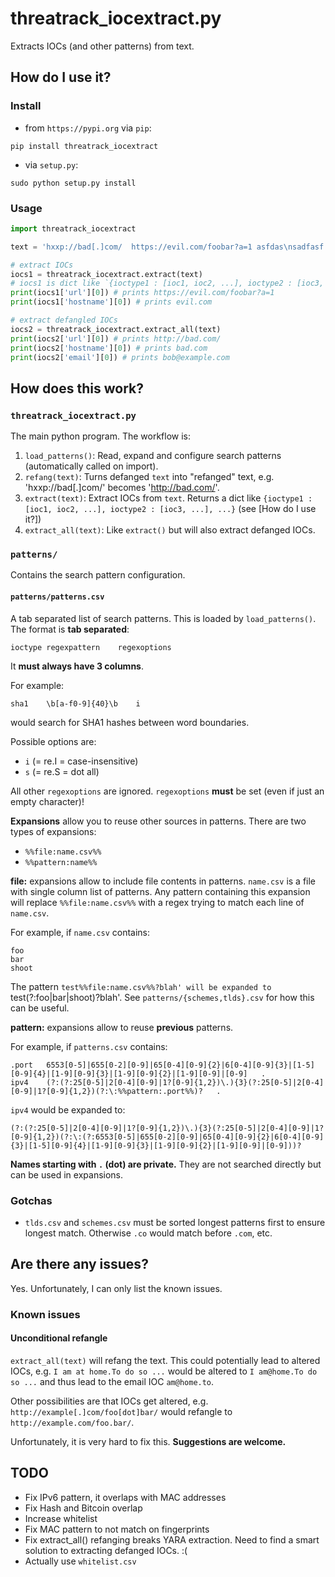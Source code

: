 # threatrack_iocextract.py

Extracts IOCs (and other patterns) from text.

## How do I use it?

### Install

- from `https://pypi.org` via `pip`:

```
pip install threatrack_iocextract
```

- via `setup.py`:

```
sudo python setup.py install
```

### Usage

```python
import threatrack_iocextract

text = 'hxxp://bad[.]com/  https://evil.com/foobar?a=1 asfdas\nsadfasf bob at example dot com'

# extract IOCs
iocs1 = threatrack_iocextract.extract(text)
# iocs1 is dict like `{ioctype1 : [ioc1, ioc2, ...], ioctype2 : [ioc3, ...], ...}`
print(iocs1['url'][0]) # prints https://evil.com/foobar?a=1
print(iocs1['hostname'][0]) # prints evil.com

# extract defangled IOCs
iocs2 = threatrack_iocextract.extract_all(text)
print(iocs2['url'][0]) # prints http://bad.com/
print(iocs2['hostname'][0]) # prints bad.com
print(iocs2['email'][0]) # prints bob@example.com

```

## How does this work?

### `threatrack_iocextract.py`

The main python program. The workflow is:

1. `load_patterns()`: Read, expand and configure search patterns (automatically called on import).
2. `refang(text)`: Turns defanged `text` into "refanged" text, e.g. 'hxxp://bad[.]com/' becomes 'http://bad.com/'.
3. `extract(text)`: Extract IOCs from `text`. Returns a dict like `{ioctype1 : [ioc1, ioc2, ...], ioctype2 : [ioc3, ...], ...}` (see [How do I use it?])
4. `extract_all(text)`: Like `extract()` but will also extract defanged IOCs.

### `patterns/`

Contains the search pattern configuration.

#### `patterns/patterns.csv`

A tab separated list of search patterns.
This is loaded by `load_patterns()`.
The format is **tab separated**:

```
ioctype	regexpattern	regexoptions
```

It **must always have 3 columns**.

For example:

```
sha1	\b[a-f0-9]{40}\b	i
```

would search for SHA1 hashes between word boundaries.

Possible options are:

- `i` (= re.I = case-insensitive)
- `s` (= re.S = dot all)

All other `regexoptions` are ignored. `regexoptions` **must** be set (even if just an empty character)!

**Expansions** allow you to reuse other sources in patterns. There are two types
of expansions:

- `%%file:name.csv%%`
- `%%pattern:name%%`

**file:** expansions allow to include file contents in patterns.
`name.csv` is a file with single column list of patterns. Any pattern containing
this expansion will replace `%%file:name.csv%%` with a regex trying to match each
line of `name.csv`.

For example, if `name.csv` contains:

```
foo
bar
shoot
```

The pattern `test%%file:name.csv%%?blah' will be expanded to `test(?:foo|bar|shoot)?blah'.
See `patterns/{schemes,tlds}.csv` for how this can be useful.

**pattern:** expansions allow to reuse **previous** patterns.

For example, if `patterns.csv` contains:

```
.port	6553[0-5]|655[0-2][0-9]|65[0-4][0-9]{2}|6[0-4][0-9]{3}|[1-5][0-9]{4}|[1-9][0-9]{3}|[1-9][0-9]{2}|[1-9][0-9]|[0-9]	.
ipv4	(?:(?:25[0-5]|2[0-4][0-9]|1?[0-9]{1,2})\.){3}(?:25[0-5]|2[0-4][0-9]|1?[0-9]{1,2})(?:\:%%pattern:.port%%)?	.
```

`ipv4` would be expanded to:

```
(?:(?:25[0-5]|2[0-4][0-9]|1?[0-9]{1,2})\.){3}(?:25[0-5]|2[0-4][0-9]|1?[0-9]{1,2})(?:\:(?:6553[0-5]|655[0-2][0-9]|65[0-4][0-9]{2}|6[0-4][0-9]{3}|[1-5][0-9]{4}|[1-9][0-9]{3}|[1-9][0-9]{2}|[1-9][0-9]|[0-9]))?
```

**Names starting with `.` (dot) are private.** They are not searched directly
but can be used in expansions.

### Gotchas

- `tlds.csv` and `schemes.csv` must be sorted longest patterns first to ensure longest match. Otherwise `.co` would match before `.com`, etc.



## Are there any issues?

Yes. Unfortunately, I can only list the known issues.

### Known issues

#### Unconditional refangle

`extract_all(text)` will refang the text. This could potentially lead to altered
IOCs, e.g. `I am at home.To do so ...` would be altered to `I am@home.To do so ...`
and thus lead to the email IOC `am@home.to`.

Other possibilities are that IOCs get altered, e.g. `http://example[.]com/foo[dot]bar/`
would refangle to `http://example.com/foo.bar/`.

Unfortunately, it is very hard to fix this. **Suggestions are welcome.**


## TODO

- Fix IPv6 pattern, it overlaps with MAC addresses
- Fix Hash and Bitcoin overlap
- Increase whitelist
- Fix MAC pattern to not match on fingerprints
- Fix extract_all() refanging breaks YARA extraction. Need to find a smart solution to extracting defanged IOCs. :(
- Actually use `whitelist.csv`


